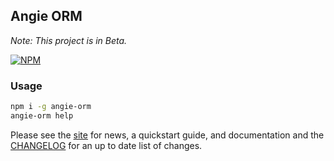 ## Angie ORM
*Note: This project is in Beta.*

<!-- TODO add badges -->
<!-- ![build status](https://travis-ci.org/benderTheCrime/angie-orm.svg?branch=master "build status")
![iojs support](https://img.shields.io/badge/iojs-1.7.1+-brightgreen.svg "iojs support")
![node support](https://img.shields.io/badge/node-0.12.0+-brightgreen.svg "node support")
![code coverage](https://rawgit.com/benderTheCrime/angie-orm/master/svg/coverage.svg "code coverage")
![npm downloads](https://img.shields.io/npm/dm/angie-orm.svg "npm downloads") -->

[![NPM](https://nodei.co/npm/angie-orm.png?downloads=true&downloadRank=true&stars=true)](https://nodei.co/npm/angie-orm/)

### Usage
```bash
npm i -g angie-orm
angie-orm help
```

Please see the [site](http://benderthecrime.github.io/angie/#/about) for news, a quickstart guide, and documentation and the [CHANGELOG](https://github.com/benderTheCrime/angie/blob/master/CHANGELOG.md) for an up to date list of changes.

